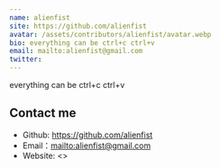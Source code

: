 ```yaml
---
name: alienfist
site: https://github.com/alienfist
avatar: /assets/contributors/alienfist/avatar.webp
bio: everything can be ctrl+c ctrl+v 
email: mailto:alienfist@gmail.com
twitter: 
---
```


everything can be ctrl+c ctrl+v

## Contact me

- Github: <https://github.com/alienfist>
- Email：<mailto:alienfist@gmail.com>
- Website: <>
  